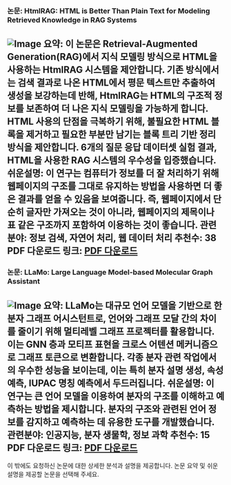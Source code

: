 ### 논문: HtmlRAG: HTML is Better Than Plain Text for Modeling Retrieved Knowledge in RAG Systems
![Image](https://cdn-thumbnails.huggingface.co/social-thumbnails/papers/2411.02959.png)
**요약**: 이 논문은 Retrieval-Augmented Generation(RAG)에서 지식 모델링 방식으로 HTML을 사용하는 HtmlRAG 시스템을 제안합니다. 기존 방식에서는 검색 결과로 나온 HTML에서 평문 텍스트만 추출하여 생성을 보강하는데 반해, HtmlRAG는 HTML의 구조적 정보를 보존하여 더 나은 지식 모델링을 가능하게 합니다. HTML 사용의 단점을 극복하기 위해, 불필요한 HTML 블록을 제거하고 필요한 부분만 남기는 블록 트리 기반 정리 방식을 제안합니다. 6개의 질문 응답 데이터셋 실험 결과, HTML을 사용한 RAG 시스템의 우수성을 입증했습니다.
**쉬운설명**: 이 연구는 컴퓨터가 정보를 더 잘 처리하기 위해 웹페이지의 구조를 그대로 유지하는 방법을 사용하면 더 좋은 결과를 얻을 수 있음을 보여줍니다. 즉, 웹페이지에서 단순히 글자만 가져오는 것이 아니라, 웹페이지의 제목이나 표 같은 구조까지 포함하여 이용하는 것이 좋습니다.
**관련분야**: 정보 검색, 자연어 처리, 웹 데이터 처리
**추천수**: 38
**PDF 다운로드 링크**: [PDF 다운로드](https://arxiv.org/pdf/2411.02959)
---

### 논문: LLaMo: Large Language Model-based Molecular Graph Assistant
![Image](https://cdn-thumbnails.huggingface.co/social-thumbnails/papers/2411.00871.png)
**요약**: LLaMo는 대규모 언어 모델을 기반으로 한 분자 그래프 어시스턴트로, 언어와 그래프 모달 간의 차이를 줄이기 위해 멀티레벨 그래프 프로젝터를 활용합니다. 이는 GNN 층과 모티프 표현을 크로스 어텐션 메커니즘으로 그래프 토큰으로 변환합니다. 각종 분자 관련 작업에서의 우수한 성능을 보이는데, 이는 특히 분자 설명 생성, 속성 예측, IUPAC 명칭 예측에서 두드러집니다.
**쉬운설명**: 이 연구는 큰 언어 모델을 이용하여 분자의 구조를 이해하고 예측하는 방법을 제시합니다. 분자의 구조와 관련된 언어 정보를 감지하고 예측하는 데 유용한 도구를 개발했습니다.
**관련분야**: 인공지능, 분자 생물학, 정보 과학
**추천수**: 15
**PDF 다운로드 링크**: [PDF 다운로드](https://arxiv.org/pdf/2411.00871)
---

이 밖에도 요청하신 논문에 대한 상세한 분석과 설명을 제공합니다. 논문 요약 및 쉬운 설명을 제공할 논문을 선택해 주세요.